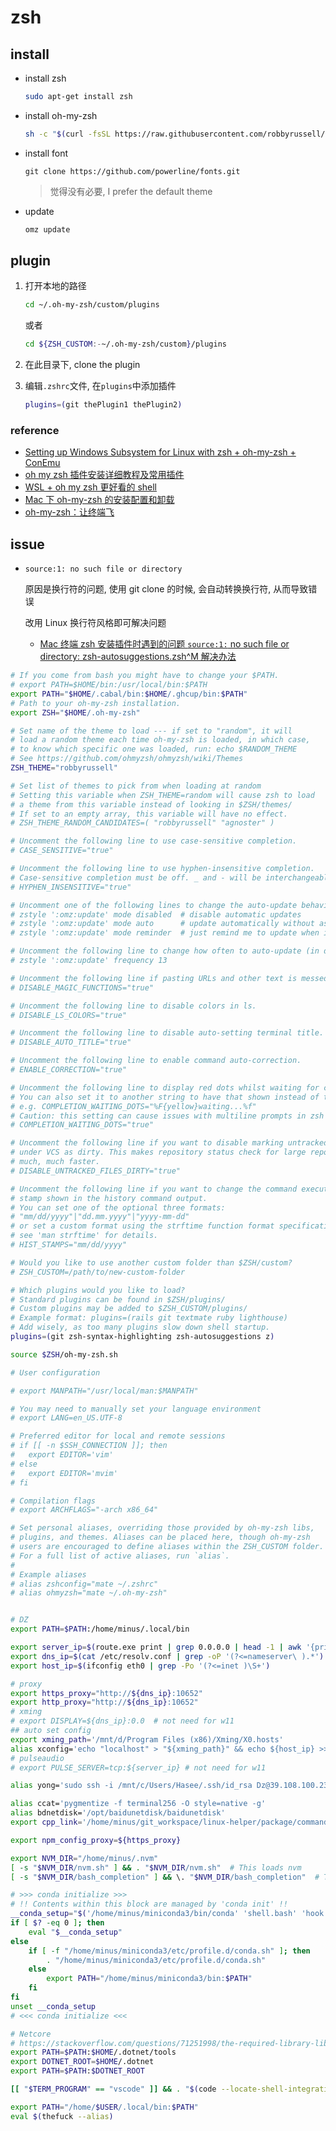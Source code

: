 # zsh

## install

- install zsh

  ```bash
  sudo apt-get install zsh
  ```

- install oh-my-zsh

  ```bash
  sh -c "$(curl -fsSL https://raw.githubusercontent.com/robbyrussell/oh-my-zsh/master/tools/install.sh)"
  ```

- install font

  `git clone https://github.com/powerline/fonts.git`

  > 觉得没有必要, I prefer the default theme

- update

  ```bash
  omz update
  ```

## plugin

1. 打开本地的路径

   ```bash
   cd ~/.oh-my-zsh/custom/plugins
   ```

   或者

   ```bash
   cd ${ZSH_CUSTOM:-~/.oh-my-zsh/custom}/plugins
   ```

2. 在此目录下, clone the plugin
3. 编辑`.zshrc`文件, 在`plugins`中添加插件

   ```bash
   plugins=(git thePlugin1 thePlugin2)
   ```

### reference

- [Setting up Windows Subsystem for Linux with zsh + oh-my-zsh + ConEmu](https://blog.joaograssi.com/windows-subsystem-for-linux-with-oh-my-zsh-conemu/)
- [oh my zsh 插件安装详细教程及常用插件](https://segmentfault.com/a/1190000039860436)
- [WSL + oh my zsh 更好看的 shell](https://zhuanlan.zhihu.com/p/68336685)
- [Mac 下 oh-my-zsh 的安装配置和卸载](https://blog.csdn.net/s18438610353/article/details/103461470)
- [oh-my-zsh：让终端飞](https://zhuanlan.zhihu.com/p/62501175)

## issue

- `source:1: no such file or directory`

  原因是换行符的问题, 使用 git clone 的时候, 会自动转换换行符, 从而导致错误

  改用 Linux 换行符风格即可解决问题

  - [Mac 终端 zsh 安装插件时遇到的问题 `source:1:` no such file or directory: zsh-autosuggestions.zsh^M 解决办法](https://blog.csdn.net/lilyssh/article/details/118210229)

```bash
# If you come from bash you might have to change your $PATH.
# export PATH=$HOME/bin:/usr/local/bin:$PATH
export PATH="$HOME/.cabal/bin:$HOME/.ghcup/bin:$PATH"
# Path to your oh-my-zsh installation.
export ZSH="$HOME/.oh-my-zsh"

# Set name of the theme to load --- if set to "random", it will
# load a random theme each time oh-my-zsh is loaded, in which case,
# to know which specific one was loaded, run: echo $RANDOM_THEME
# See https://github.com/ohmyzsh/ohmyzsh/wiki/Themes
ZSH_THEME="robbyrussell"

# Set list of themes to pick from when loading at random
# Setting this variable when ZSH_THEME=random will cause zsh to load
# a theme from this variable instead of looking in $ZSH/themes/
# If set to an empty array, this variable will have no effect.
# ZSH_THEME_RANDOM_CANDIDATES=( "robbyrussell" "agnoster" )

# Uncomment the following line to use case-sensitive completion.
# CASE_SENSITIVE="true"

# Uncomment the following line to use hyphen-insensitive completion.
# Case-sensitive completion must be off. _ and - will be interchangeable.
# HYPHEN_INSENSITIVE="true"

# Uncomment one of the following lines to change the auto-update behavior
# zstyle ':omz:update' mode disabled  # disable automatic updates
# zstyle ':omz:update' mode auto      # update automatically without asking
# zstyle ':omz:update' mode reminder  # just remind me to update when it's time

# Uncomment the following line to change how often to auto-update (in days).
# zstyle ':omz:update' frequency 13

# Uncomment the following line if pasting URLs and other text is messed up.
# DISABLE_MAGIC_FUNCTIONS="true"

# Uncomment the following line to disable colors in ls.
# DISABLE_LS_COLORS="true"

# Uncomment the following line to disable auto-setting terminal title.
# DISABLE_AUTO_TITLE="true"

# Uncomment the following line to enable command auto-correction.
# ENABLE_CORRECTION="true"

# Uncomment the following line to display red dots whilst waiting for completion.
# You can also set it to another string to have that shown instead of the default red dots.
# e.g. COMPLETION_WAITING_DOTS="%F{yellow}waiting...%f"
# Caution: this setting can cause issues with multiline prompts in zsh < 5.7.1 (see #5765)
# COMPLETION_WAITING_DOTS="true"

# Uncomment the following line if you want to disable marking untracked files
# under VCS as dirty. This makes repository status check for large repositories
# much, much faster.
# DISABLE_UNTRACKED_FILES_DIRTY="true"

# Uncomment the following line if you want to change the command execution time
# stamp shown in the history command output.
# You can set one of the optional three formats:
# "mm/dd/yyyy"|"dd.mm.yyyy"|"yyyy-mm-dd"
# or set a custom format using the strftime function format specifications,
# see 'man strftime' for details.
# HIST_STAMPS="mm/dd/yyyy"

# Would you like to use another custom folder than $ZSH/custom?
# ZSH_CUSTOM=/path/to/new-custom-folder

# Which plugins would you like to load?
# Standard plugins can be found in $ZSH/plugins/
# Custom plugins may be added to $ZSH_CUSTOM/plugins/
# Example format: plugins=(rails git textmate ruby lighthouse)
# Add wisely, as too many plugins slow down shell startup.
plugins=(git zsh-syntax-highlighting zsh-autosuggestions z)

source $ZSH/oh-my-zsh.sh

# User configuration

# export MANPATH="/usr/local/man:$MANPATH"

# You may need to manually set your language environment
# export LANG=en_US.UTF-8

# Preferred editor for local and remote sessions
# if [[ -n $SSH_CONNECTION ]]; then
#   export EDITOR='vim'
# else
#   export EDITOR='mvim'
# fi

# Compilation flags
# export ARCHFLAGS="-arch x86_64"

# Set personal aliases, overriding those provided by oh-my-zsh libs,
# plugins, and themes. Aliases can be placed here, though oh-my-zsh
# users are encouraged to define aliases within the ZSH_CUSTOM folder.
# For a full list of active aliases, run `alias`.
#
# Example aliases
# alias zshconfig="mate ~/.zshrc"
# alias ohmyzsh="mate ~/.oh-my-zsh"


# DZ
export PATH=$PATH:/home/minus/.local/bin

export server_ip=$(route.exe print | grep 0.0.0.0 | head -1 | awk '{print $4}')
export dns_ip=$(cat /etc/resolv.conf | grep -oP '(?<=nameserver\ ).*')
export host_ip=$(ifconfig eth0 | grep -Po '(?<=inet )\S+')

# proxy
export https_proxy="http://${dns_ip}:10652"
export http_proxy="http://${dns_ip}:10652"
# xming
# export DISPLAY=${dns_ip}:0.0  # not need for w11
## auto set config
export xming_path='/mnt/d/Program Files (x86)/Xming/X0.hosts'
alias xconfig='echo "localhost" > "${xming_path}" && echo ${host_ip} >> "${xming_path}"'
# pulseaudio
# export PULSE_SERVER=tcp:${server_ip} # not need for w11

alias yong='sudo ssh -i /mnt/c/Users/Hasee/.ssh/id_rsa Dz@39.108.100.237'

alias ccat='pygmentize -f terminal256 -O style=native -g'
alias bdnetdisk='/opt/baidunetdisk/baidunetdisk'
export cpp_link='/home/minus/git_workspace/linux-helper/package/command/README.md'

export npm_config_proxy=${https_proxy}

export NVM_DIR="/home/minus/.nvm"
[ -s "$NVM_DIR/nvm.sh" ] && . "$NVM_DIR/nvm.sh"  # This loads nvm
[ -s "$NVM_DIR/bash_completion" ] && \. "$NVM_DIR/bash_completion"  # This loads nvm bash_completion

# >>> conda initialize >>>
# !! Contents within this block are managed by 'conda init' !!
__conda_setup="$('/home/minus/miniconda3/bin/conda' 'shell.bash' 'hook' 2> /dev/null)"
if [ $? -eq 0 ]; then
    eval "$__conda_setup"
else
    if [ -f "/home/minus/miniconda3/etc/profile.d/conda.sh" ]; then
        . "/home/minus/miniconda3/etc/profile.d/conda.sh"
    else
        export PATH="/home/minus/miniconda3/bin:$PATH"
    fi
fi
unset __conda_setup
# <<< conda initialize <<<

# Netcore
# https://stackoverflow.com/questions/71251998/the-required-library-libhostfxr-so-could-not-be-found-netcore-linux
export PATH=$PATH:$HOME/.dotnet/tools
export DOTNET_ROOT=$HOME/.dotnet
export PATH=$PATH:$DOTNET_ROOT

[[ "$TERM_PROGRAM" == "vscode" ]] && . "$(code --locate-shell-integration-path zsh)"

export PATH="/home/$USER/.local/bin:$PATH"
eval $(thefuck --alias)
```
